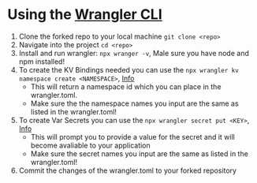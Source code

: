 # Using the [Wrangler CLI](https://developers.cloudflare.com/workers/wrangler/)

1. Clone the forked repo to your local machine `git clone <repo>`
2. Navigate into the project `cd <repo>`
3. Install and run wrangler: `npx wranger -v`, Male sure you have node and npm installed!
4. To create the KV Bindings needed you can use the `npx wrangler kv namespace create <NAMESPACE>`, [Info](https://developers.cloudflare.com/workers/wrangler/commands/#kv-namespace)
    - This will return a namespace id which you can place in the wrangler.toml.
    - Make sure the the namespace names you input are the same as listed in the wrangler.toml!
5. To create Var Secrets you can use the `npx wrangler secret put <KEY>`, [Info](https://developers.cloudflare.com/workers/wrangler/commands/#secret)
    - This will prompt you to provide a value for the secret and it will become avaliable to your application
    - Make sure the secret names you input are the same as listed in the wrangler.toml!
6. Commit the changes of the wrangler.toml to your forked repository    
